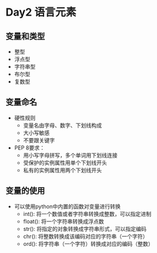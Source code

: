 # Day2 语言元素

## 变量和类型

* 整型
* 浮点型
* 字符串型
* 布尔型
* 复数型

## 变量命名

* 硬性规则
    * 变量名由字母、数字、下划线构成
    * 大小写敏感
    * 不要跟关键字
* PEP 8要求：
    * 用小写字母拼写，多个单词用下划线连接
    * 受保护的实例属性用单个下划线开头
    * 私有的实例属性用两个下划线开头

## 变量的使用

* 可以使用python中内置的函数对变量进行转换
    * int(): 将一个数值或者字符串转换成整数，可以指定进制
    * float(): 将一个字符串转换成浮点数
    * str(): 将指定的对象转换成字符串形式，可以指定编码
    * chr(): 将整数转换成该编码对应的字符串（一个字符）
    * ord(): 将字符串（一个字符）转换成对应的编码（整数）
